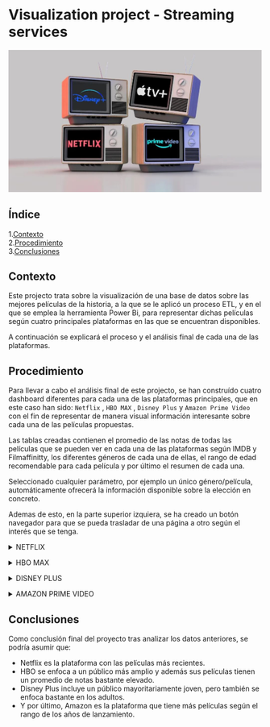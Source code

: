 # Visualization project - Streaming services
![](/images/plat.jpg)



## Índice
1.[Contexto](#contexto)\
2.[Procedimiento](#procedimiento)\
3.[Conclusiones](#conclusiones)
<a name="Contexto"/>

## Contexto
Este projecto trata sobre la visualización de una base de datos sobre las mejores películas de la historia, a la que se le aplicó un proceso ETL, y en el que se emplea  la herramienta Power Bi, para representar dichas películas según cuatro principales plataformas en las que se encuentran disponibles.

A continuación se explicará el proceso y el análisis final de cada una de las plataformas.

<a name="Procedimiento"/>

## Procedimiento
Para llevar a cabo el análisis final de este projecto, se han construído cuatro dashboard diferentes para cada una de las plataformas principales, que en este caso han sido: `Netflix` ,  `HBO MAX` , `Disney Plus` y `Amazon Prime Video` con el fin de representar de manera visual información interesante sobre cada una de las películas propuestas.

Las tablas creadas contienen el promedio de las notas de todas las películas que se pueden ver en cada una de las plataformas según IMDB y Filmaffinitty, los diferentes géneros de cada una de ellas, el rango de edad recomendable para cada película y por último el resumen de cada una.

Seleccionado cualquier parámetro, por ejemplo un único género/película, automáticamente ofrecerá la información disponible sobre la elección en concreto.

Ademas de esto, en la parte superior izquiera, se ha creado un botón navegador para que se pueda trasladar de una página a otro según el interés que se tenga.

<details>
<summary>NETFLIX</summary>
<br>
En primer lugar, en cuanto al análisis de los servicios de Netlfix, se puede observar según el gráfico de realease year, que las mejores películas de la historia que están disponibles en esta plataforma se concrentan mayoritariamente en el año 2015 con un recuento de 25 películas.

Por otro lado, principalmente están enfocadas a un público con edad comprendida entre los 15 años, y en segundo lugar a un target de personas adultas.
En última instancia, la nota media de todas las películas rondan un 5,9 según Filmaffinity y un 79 de 100 según IMDB.

Por tanto según este informe, Netlifx se enfoca a un público joven y adulto, con películas relativamente recientes y una nota media que ronda el 7 según ambas páginas de información sobre cine.

![FOTO](/images/netflix.png)

<br></details>
<details>
<summary>HBO MAX</summary>
<br>

En el caso de HBO MAX, observando el gráfico de realease year, las películas calificadas como las mejores de la hsiotria que están disponibles en esta plataforma, suelen centrarse alrededor del año 2015, pero a diferencia de Netflix, también encontramos una gran cantidad de películas de los años 2000.

Por otro lado, HBO MAX, se centra en un público más amplio, sobre todo a edades comprendidas entre los 12 y 15 años, y adultos. La nota media de todas las películas rondan un 6,3 según Filmaffinity y un 80 de 100 según IMDB.

En conclusión HBO MAX, a diferencia de Netlfix, amplía su público objetivo y dispone de películas con un rango mayor de lanzamiento. Además la nota media de películas es ligeramente más alta, con un promedio de 7,2.

![FOTO](/images/hbo.png)

<br></details>
<details>
<summary>DISNEY PLUS</summary>
<br>

Disney Plus por su parte, al igual que HBO se concentra en un público joven y adulto, con películas recientes, ya que la mayoría de los estrenos se concentran en el año 2015 y 2017.

La nota media de las películas es más baja que en las otras dos plataformas ya analizadas, con una nota media de 6,65.

![FOTO](/images/disney.png)

<br></details>
<details>
<summary>AMAZON PRIME VIDEO</summary>
<br>

Por último, para la plataforma de Amazon, se puede observar que sus películas están mas repartidas en cuanto a los años de lanzamiento, y se enfoca a un público mucho más amplio, incluyendo 'Para todos los públicos'. La nota media de sus películas ronda un promedio de 7,1. 

![FOTO](/images/prime.png)


<br></details>
<a name="Conclusiones"/>
## Conclusiones

Como conclusión final del proyecto tras analizar los datos anteriores, se podría asumir que:
- Netflix es la plataforma con las películas más recientes.
- HBO se enfoca a un público más amplio y además sus películas tienen un promedio de notas bastante elevado.
- Disney Plus incluye un público mayoritariamente joven, pero también se enfoca bastante en los adultos. 
- Y por último, Amazon es la plataforma que tiene más películas según el rango de los años de lanzamiento. 
